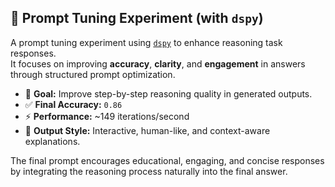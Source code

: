 ## 🧪 Prompt Tuning Experiment (with `dspy`)

A prompt tuning experiment using [`dspy`](https://github.com/stanfordnlp/dspy) to enhance reasoning task responses.  
It focuses on improving **accuracy**, **clarity**, and **engagement** in answers through structured prompt optimization.

- 🎯 **Goal:** Improve step-by-step reasoning quality in generated outputs.
- ✅ **Final Accuracy:** `0.86`
- ⚡ **Performance:** ~149 iterations/second
- 💬 **Output Style:** Interactive, human-like, and context-aware explanations.

The final prompt encourages educational, engaging, and concise responses by integrating the reasoning process naturally into the final answer.
